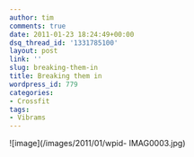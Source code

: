 ```yaml
---
author: tim
comments: true
date: 2011-01-23 18:24:49+00:00
dsq_thread_id: '1331785100'
layout: post
link: ''
slug: breaking-them-in
title: Breaking them in
wordpress_id: 779
categories:
- Crossfit
tags:
- Vibrams
---
```


![image](/images/2011/01/wpid-
IMAG0003.jpg)
